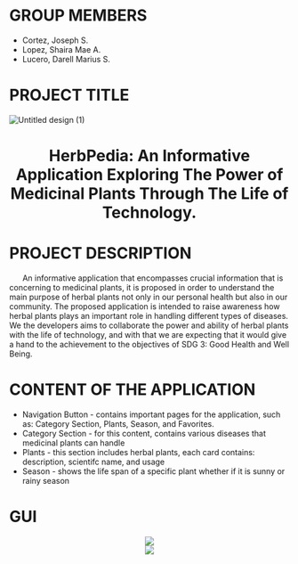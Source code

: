 # GROUP MEMBERS
* Cortez, Joseph S.
* Lopez, Shaira Mae A.
* Lucero, Darell Marius S.

# PROJECT TITLE

![Untitled design (1)](https://github.com/cortezjoseph/ADET_FINALPROJ/assets/114766731/73cadf64-732c-41e8-b55e-e078eab4e59b)

**<h1 align="center">HerbPedia: An Informative Application Exploring The Power of Medicinal Plants Through The Life of Technology.</h1>**

# PROJECT DESCRIPTION
&nbsp;&nbsp;&nbsp;&nbsp;&nbsp; An informative application that encompasses crucial information that is concerning to medicinal plants, it is proposed in order to understand the main purpose of herbal plants not only in our personal health but also in our community. The proposed application is intended to raise awareness how herbal plants plays an important role in handling different types of diseases. We the developers aims to collaborate the power and ability of herbal plants with the life of technology, and with that we are expecting that it would give a hand to the achievement to the objectives of SDG 3: Good Health and Well Being. 
# CONTENT OF THE APPLICATION
* Navigation Button - contains important pages for the application, such as: Category Section, Plants, Season, and Favorites.
* Category Section - for this content, contains various diseases that medicinal plants can handle
* Plants -  this section includes herbal plants, each card contains: description, scientifc name, and usage
* Season - shows the life span of a specific plant whether if it is sunny or rainy season
# GUI
<div align="center">
  <img src="https://github.com/cortezjoseph/ADET_FINALPROJ/assets/114766731/92892161-3bc6-42fb-b1ad-c5fb9fa13085" />
</div>
<div align="center">
  <img src="https://github.com/cortezjoseph/ADET_FINALPROJ/assets/114766731/946a26ae-3850-4edb-8518-f72a132b136e" />
</div>


